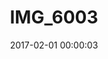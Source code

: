 ---
layout: post
title: IMG_6003
description: Real name unknown
date: 2017-02-01 00:00:03
loQualPath: /2017/02/img-6003/img-6003-compressed.jpg
hiQualPath: /2017/02/img-6003/img-6003.jpg
---